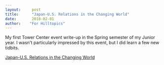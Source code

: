 ```yaml
---
layout:     post
title:      "Japan-U.S. Relations in the Changing World"
date:       2018-02-01
author:    "For Hilltopics"
---
```


My first Tower Center event write-up in the Spring semester of my Junior year. I wasn't particularly impressed by this event, but I did learn a few new tidbits.

[Japan-U.S. Relations in the Changing World](http://blog.smu.edu/towercenter/2018/02/01/student-experience-japan-u-s-relations/)